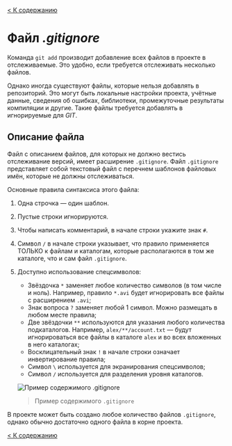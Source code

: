[< К содержанию](readme.md#содержание)

# Файл *.gitignore*

Команда `git add` производит добавление всех файлов в проекте в отслеживаемые. Это удобно, если требуется отслеживать несколько файлов.

Однако иногда существуют файлы, которые нельзя добавлять в репозиторий. Это могут быть локальные настройки проекта, учётные данные, сведения об ошибках, библиотеки, промежуточные результаты компиляции и другие. Такие файлы требуется добавлять в игнорируемые для *GIT*.

## Описание файла
Файл с описанием файлов, для которых не должно вестись отслеживание версий, имеет расширение `.gitignore`. Файл `.gitignore` представляет собой текстовый файл с перечнем шаблонов файловых имён, которые не должны отслеживаться.

Основные правила синтаксиса этого файла:

1. Одна строчка — один шаблон.
2. Пустые строки игнорируются.
3. Чтобы написать комментарий, в начале строки укажите знак `#`.
4. Символ `/` в начале строки указывает, что правило применяется ТОЛЬКО к файлам и каталогам, которые располагаются в том же каталоге, что и сам файл `.gitignore`.
5. Доступно использование спецсимволов:
   * Звёздочка `*` заменяет любое количество символов (в том числе и ноль). Например, правило `*.avi` будет игнорировать все файлы с расширением `.avi`;
   * Знак вопроса `?` заменяет любой 1 символ. Можно размещать в любом месте правила;
   * Две звёздочки `**` используются для указания любого количества подкаталогов. Например, `alex/**/account.txt` — будут игнорироваться все файлы в каталоге `alex` и во всех вложенных в него каталогах;
   * Восклицательный знак `!` в начале строки означает инвертирование правила;
   * Символ `\` используется для экранирования спецсимволов;
   * Символ `/` используется для разделения уровня каталогов.

    ![Пример содержимого .gitignore](https://lms.skillfactory.ru/assets/courseware/v1/ac13e89fba5a588939fa4d7173b40409/asset-v1:SkillFactory+PHPDEV+2021+type@asset+block/PHP.5.8.1.png "Пример содержимого `.gitignore`")
    >Пример содержимого `.gitignore`

В проекте может быть создано любое количество файлов `.gitignore`, однако обычно достаточно одного файла в корне проекта.

[< К содержанию](readme.md#содержание)